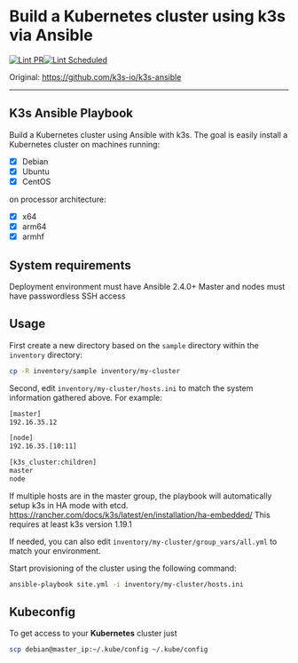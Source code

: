 # Build a Kubernetes cluster using k3s via Ansible

[![Lint PR](https://github.com/DmitriySafronov/k3s-ansible/actions/workflows/lint_pr.yaml/badge.svg)](https://github.com/DmitriySafronov/k3s-ansible/actions/workflows/lint_pr.yaml)[![Lint Scheduled](https://github.com/DmitriySafronov/k3s-ansible/actions/workflows/lint_scheduled.yaml/badge.svg)](https://github.com/DmitriySafronov/k3s-ansible/actions/workflows/lint_scheduled.yaml)

Original: <https://github.com/k3s-io/k3s-ansible>

---

## K3s Ansible Playbook

Build a Kubernetes cluster using Ansible with k3s. The goal is easily install a Kubernetes cluster on machines running:

- [X] Debian
- [X] Ubuntu
- [X] CentOS

on processor architecture:

- [X] x64
- [X] arm64
- [X] armhf

## System requirements

Deployment environment must have Ansible 2.4.0+
Master and nodes must have passwordless SSH access

## Usage

First create a new directory based on the `sample` directory within the `inventory` directory:

```bash
cp -R inventory/sample inventory/my-cluster
```

Second, edit `inventory/my-cluster/hosts.ini` to match the system information gathered above. For example:

```bash
[master]
192.16.35.12

[node]
192.16.35.[10:11]

[k3s_cluster:children]
master
node
```

If multiple hosts are in the master group, the playbook will automatically setup k3s in HA mode with etcd.
https://rancher.com/docs/k3s/latest/en/installation/ha-embedded/
This requires at least k3s version 1.19.1

If needed, you can also edit `inventory/my-cluster/group_vars/all.yml` to match your environment.

Start provisioning of the cluster using the following command:

```bash
ansible-playbook site.yml -i inventory/my-cluster/hosts.ini
```

## Kubeconfig

To get access to your **Kubernetes** cluster just

```bash
scp debian@master_ip:~/.kube/config ~/.kube/config
```
